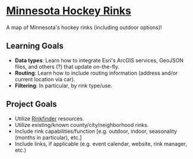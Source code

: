 # [Minnesota Hockey Rinks](http://geospatialem.github.io/hockey-rinks)
A map of Minnesota's hockey rinks (including outdoor options)!

## Learning Goals
* **Data types**: Learn how to integrate Esri's ArcGIS services, GeoJSON files, and others (?) that update on-the-fly.
* **Routing**: Learn how to include routing information (address and/or current location via car).
* **Filtering**: In particular, by rink type/use.

## Project Goals
* Utilize [Rinkfinder](http://www.rinkfinder.com) resources.
* Utilize existing/known county/city/neighborhood rinks.
* Include rink capabilities/function [e.g. outdoor, indoor, seasonality (months in particular), etc.]
* Include links, if applicable (e.g. event calendar, website, rink manager, etc.)
